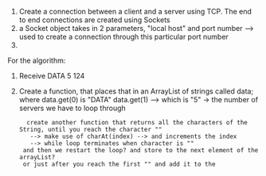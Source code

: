 1. Create a connection between a client and a server using TCP. The end to end connections are created using Sockets
2. a Socket object takes in 2 parameters, "local host" and port number --> used to create a connection through this particular port number
3. 



For the algorithm:

1. Receive DATA 5 124
2. Create a function, that places that in an ArrayList  of strings called data;
   where data.get(0) is "DATA"
         data.get(1) --> which is "5" -> the number of servers we have to loop through


         create another function that returns all the characters of the String, until you reach the character ""
          --> make use of charAt(index) --> and increments the index
          --> while loop terminates when character is ""
        and then we restart the loop? and store to the next element of the arrayList? 
        or just after you reach the first "" and add it to the 
